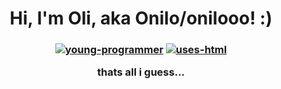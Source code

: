 <h1 align="center">Hi, I'm Oli, aka Onilo/onilooo! :)</h1>
<h3 align="center">
  
[![young-programmer](https://user-images.githubusercontent.com/115164058/196003705-cc472fae-f2c8-4651-b93e-9109f8ddeafa.svg)](https://onilooo.github.io/readme/badge/)
[![uses-html](https://user-images.githubusercontent.com/115164058/196003947-749c7fc3-d019-4252-b5c9-941585c3311a.svg)](https://onilooo.github.io/readme/badge/)

thats all i guess...
